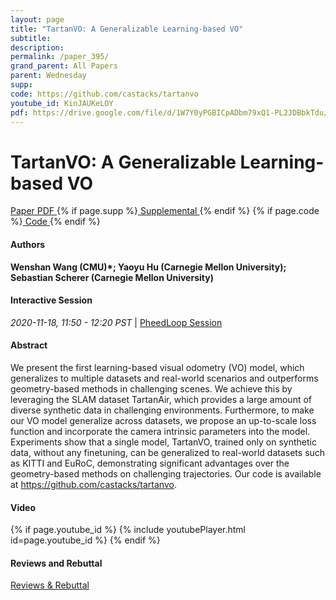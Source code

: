 ```yaml
---
layout: page
title: "TartanVO: A Generalizable Learning-based VO"
subtitle: 
description:
permalink: /paper_395/
grand_parent: All Papers
parent: Wednesday
supp: 
code: https://github.com/castacks/tartanvo
youtube_id: KinJAUKeLOY
pdf: https://drive.google.com/file/d/1W7Y0yPGBICpADbm79xQ1-PL2JDBbkTdu/view
---
```


# TartanVO: A Generalizable Learning-based VO

<a href="https://drive.google.com/file/d/1W7Y0yPGBICpADbm79xQ1-PL2JDBbkTdu/view" target="_blank" rel="noopener noreferrer" class="btn btn-blue"><i class="fa fa-file-text-o" aria-hidden="true"></i> Paper PDF </a> {% if page.supp %}<a href="" target="_blank" rel="noopener noreferrer" class="btn btn-green"><i class="fa fa-file-text-o" aria-hidden="true"></i> Supplemental </a>{% endif %} {% if page.code %}<a href="https://github.com/castacks/tartanvo" target="_blank" rel="noopener noreferrer" class="btn"><i class="fa fa-github" aria-hidden="true"></i> Code </a>{% endif %} 

#### Authors
**Wenshan Wang (CMU)*; Yaoyu Hu (Carnegie Mellon University); Sebastian Scherer (Carnegie Mellon University)**

#### Interactive Session
<em>2020-11-18, 11:50 - 12:20 PST </em> | <a href="https://pheedloop.com/corl2020/virtual/?page=sessions&section=SESBX6ALWYRN1KA0X" target="_blank" rel="noopener noreferrer"> PheedLoop Session <i class="fa fa-external-link" aria-hidden="true"></i> </a> 

#### Abstract
We present the first learning-based visual odometry (VO) model, which generalizes to multiple datasets and real-world scenarios and outperforms geometry-based methods in challenging scenes. We achieve this by leveraging the SLAM dataset TartanAir, which provides a large amount of diverse synthetic data in challenging environments. Furthermore, to make our VO model generalize across datasets, we propose an up-to-scale loss function and incorporate the camera intrinsic parameters into the model. Experiments show that a single model, TartanVO, trained only on synthetic data, without any finetuning, can be generalized to real-world datasets such as KITTI and EuRoC, demonstrating significant advantages over the geometry-based methods on challenging trajectories. Our code is available at <a href="https://github.com/castacks/tartanvo" target="_blank">https://github.com/castacks/tartanvo</a>.

#### Video
{% if page.youtube_id %}
{% include youtubePlayer.html id=page.youtube_id %}
{% endif %}

#### Reviews and Rebuttal
<a href="https://drive.google.com/file/d/1nm5jeB8SN5QmiLK8S_AoVPWY0lr8SYc6/view" target="_blank" rel="noopener noreferrer" class="btn btn-purple"><i class="fa fa-pencil-square-o" aria-hidden="true"></i> Reviews & Rebuttal </a>


